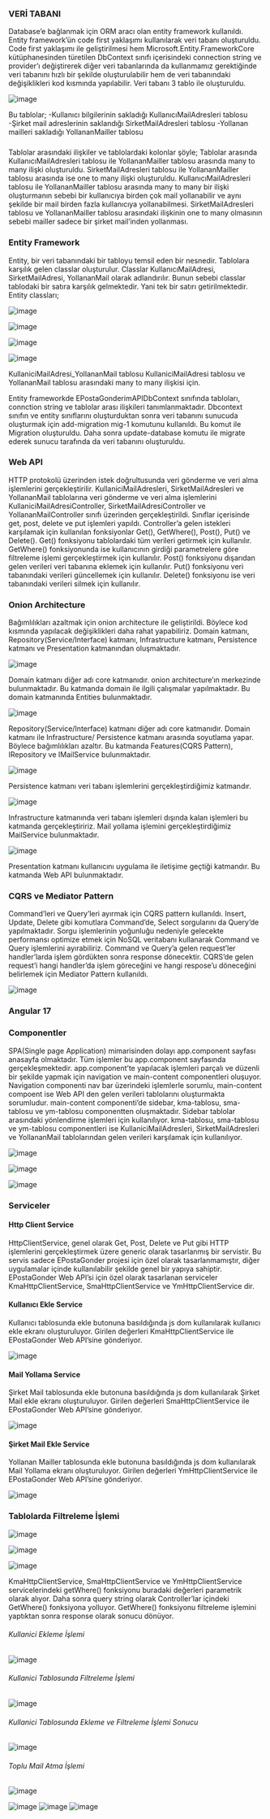<h3>VERİ TABANI</h3>
Database’e bağlanmak için ORM aracı olan entity framework kullanıldı. Entity framework’ün code first yaklaşımı kullanılarak veri tabanı oluşturuldu. Code first yaklaşımı ile geliştirilmesi hem Microsoft.Entity.FrameworkCore kütüphanesinden türetilen DbContext sınıfı içerisindeki connection string ve provider’ı değiştirerek diğer veri tabanlarında da kullanmamız gerektiğinde veri tabanını hızlı bir şekilde oluşturulabilir hem de veri tabanındaki değişiklikleri kod kısmında yapılabilir. Veri tabanı 3 tablo ile oluşturuldu. 

![image](https://github.com/ogundogar/E-Posta_Gonderme_Client/assets/92091170/28df4aa9-7427-42eb-ae90-7b5817349684)

Bu tablolar;
-Kullanıcı bilgilerinin sakladığı KullanıcıMailAdresleri tablosu
-Şirket mail adreslerinin saklandığı SirketMailAdresleri tablosu
-Yollanan mailleri sakladığı YollananMailler tablosu


<h3></h3>
Tablolar arasındaki ilişkiler ve tablolardaki kolonlar şöyle;
Tablolar arasında KullanıcıMailAdresleri tablosu ile YollananMailler tablosu arasında many to many ilişki oluşturuldu. SirketMailAdresleri tablosu ile YollananMailler tablosu arasında ise one to many ilişki oluşturuldu. KullanıcıMailAdresleri tablosu ile YollananMailler tablosu arasında many to many bir ilişki oluşturmanın sebebi bir kullanıcıya birden çok mail yollanabilir ve aynı şekilde bir mail birden fazla kullanıcıya yollanabilmesi. SirketMailAdresleri tablosu ve YollananMailler tablosu arasındaki ilişkinin one to many olmasının sebebi mailler sadece bir şirket mail’inden yollanması.

<h3>Entity Framework</h3>

Entity, bir veri tabanındaki bir tabloyu temsil eden bir nesnedir. Tablolara karşılık gelen classlar oluşturulur. Classlar KullanıcıMailAdresi, SirketMailAdresi, YollananMail olarak adlandırılır. Bunun sebebi classlar tablodaki bir satıra karşılık gelmektedir. Yani tek bir satırı getirilmektedir.
Entity classları;

![image](https://github.com/ogundogar/E-Posta_Gonderme_Client/assets/92091170/31800d82-cc65-4779-95de-e7d1030feabf)

![image](https://github.com/ogundogar/E-Posta_Gonderme_Client/assets/92091170/5fe732c8-e91a-4108-83b7-37e2841429a9)

![image](https://github.com/ogundogar/E-Posta_Gonderme_Client/assets/92091170/6922cacb-22a5-42d6-92bf-2941c5507248)

![image](https://github.com/ogundogar/E-Posta_Gonderme_Client/assets/92091170/08a5d3ba-8756-45db-a7c6-7b718b87e471)

KullaniciMailAdresi_YollananMail tablosu KullaniciMailAdresi tablosu ve YollananMail tablosu arasındaki many to many ilişkisi için.


Entity frameworkde EPostaGonderimAPIDbContext sınıfında tabloları, connction string ve tablolar arası ilişkileri tanımlanmaktadır. Dbcontext sınıfın ve entity sınıflarını oluşturduktan sonra veri tabanını sunucuda oluşturmak için add-migration mig-1 komutunu kullanıldı. Bu komut ile Migration oluşturuldu. Daha sonra update-database komutu ile migrate ederek sunucu tarafında da veri tabanını oluşturuldu.


<h3>Web API</h3>
HTTP protokolü üzerinden istek doğrultusunda veri gönderme ve veri alma işlemlerini gerçekleştirilir. KullaniciMailAdresleri, SirketMailAdresleri ve YollananMail tablolarına veri gönderme ve veri alma işlemlerini KullaniciMailAdresiController, SirketMailAdresiController ve YollananMailController sınıfı üzerinden gerçekleştirildi. Sınıflar içerisinde get, post, delete ve put işlemleri yapıldı. Controller’a gelen istekleri karşılamak için kullanılan fonksiyonlar Get(), GetWhere(), Post(), Put() ve Delete(). Get() fonksiyonu tablolardaki tüm verileri getirmek için kullanılır. GetWhere() fonksiyonunda ise kullanıcının girdiği parametrelere göre filtreleme işlemi gerçekleştirmek için kullanılır. Post() fonksiyonu dışarıdan gelen verileri veri tabanına eklemek için kullanılır. Put() fonksiyonu veri tabanındaki verileri güncellemek için kullanılır. Delete() fonksiyonu ise veri tabanındaki verileri silmek için kullanılır.

<h3></h3>
<h3>Onion Architecture</h3>
Bağımlılıkları azaltmak için onion architecture ile geliştirildi. Böylece kod kısmında yapılacak değişiklikleri daha rahat yapabiliriz. Domain katmanı, Repository(Service/Interface) katmanı, Infrastructure katmanı, Persistence katmanı ve Presentation katmanından oluşmaktadır. 

![image](https://github.com/ogundogar/E-Posta_Gonderme_Client/assets/92091170/a51dedf7-8350-4b8e-a364-87df47832826)

Domain katmanı diğer adı core katmanıdır. onion architecture’ın merkezinde bulunmaktadır. Bu katmanda domain ile ilgili çalışmalar yapılmaktadır. Bu domain katmanında Entities bulunmaktadır. 

![image](https://github.com/ogundogar/E-Posta_Gonderme_Client/assets/92091170/9b2c2b91-7ce1-4d26-821d-5ad654bce014)

Repository(Service/Interface) katmanı diğer adı core katmanıdır. Domain katmanı ile Infrastructure/ Persistence katmanı arasında soyutlama yapar. Böylece bağımlılıkları azaltır. Bu katmanda Features(CQRS Pattern), IRepository ve IMailService bulunmaktadır.

![image](https://github.com/ogundogar/E-Posta_Gonderme_Client/assets/92091170/a378293c-f290-4c38-94ac-45dacbd84d86)

Persistence katmanı veri tabanı işlemlerini gerçekleştirdiğimiz katmandır. 

![image](https://github.com/ogundogar/E-Posta_Gonderme_Client/assets/92091170/f3285489-e093-4b53-9cd2-e91c9a10fa49)

Infrastructure katmanında veri tabanı işlemleri dışında kalan işlemleri bu katmanda gerçekleştiririz. Mail yollama işlemini gerçekleştirdiğimiz MailService bulunmaktadır.

![image](https://github.com/ogundogar/E-Posta_Gonderme_Client/assets/92091170/23c0ef7d-5f54-43d0-b7f0-78e3fa3e1a75)

Presentation katmanı kullanıcını uygulama ile iletişime geçtiği katmandır. Bu katmanda Web API bulunmaktadır. 


<h3>CQRS ve Mediator Pattern</h3>
Command’leri ve Query’leri ayırmak için CQRS pattern kullanıldı. Insert, Update, Delete gibi komutlara Command’de, Select sorgularını da Query’de yapılmaktadır. Sorgu işlemlerinin yoğunluğu nedeniyle gelecekte performansı optimize etmek için NoSQL veritabanı kullanarak Command ve Query işlemlerini ayırabiliriz.
Command ve Query’a gelen request’ler handler’larda işlem gördükten sonra response dönecektir. 
CQRS’de gelen request’i hangi handler’da işlem göreceğini ve hangi respose’u döneceğini belirlemek için Mediator Pattern kullanıldı.

![image](https://github.com/ogundogar/E-Posta_Gonderme_Client/assets/92091170/8d06cf12-516b-44ed-9587-e22115b2e0bd)

<h4></h4>
<h3>Angular 17</h3>
<h3>Componentler</h3>
SPA(Single page Application) mimarisinden dolayı app.component sayfası anasayfa olmaktadır. Tüm işlemler bu app.component sayfasında gerçekleşmektedir.
 app.component’te yapılacak işlemleri parçalı ve düzenli bir şekilde yapmak için navigation ve main-content componentleri oluşuyor. Navigation componenti nav bar üzerindeki işlemlerle sorumlu, main-content compoent ise Web API den gelen verileri tablolarını oluşturmakta sorumludur. 
main-content componenti’de sidebar, kma-tablosu, sma-tablosu ve ym-tablosu componentten oluşmaktadır. Sidebar tablolar arasındaki yönlendirme işlemleri için kullanılıyor. kma-tablosu, sma-tablosu ve ym-tablosu componentleri ise KullaniciMailAdresleri, SirketMailAdresleri ve YollananMail tablolarından gelen verileri karşılamak için kullanılıyor.

![image](https://github.com/ogundogar/E-Posta_Gonderme_Client/assets/92091170/8dc04589-18b2-4899-86d0-7bc47c86fc76)

![image](https://github.com/ogundogar/E-Posta_Gonderme_Client/assets/92091170/22d7d8e8-7ca9-4fe3-873e-32b033a654a3)

![image](https://github.com/ogundogar/E-Posta_Gonderme_Client/assets/92091170/ee749978-ff87-4931-ac4a-27d138e2e199)


<h3>Serviceler</h3>
<h4>Http Client Service</h4>
HttpClientService, genel olarak Get, Post, Delete ve Put gibi HTTP işlemlerini gerçekleştirmek üzere generic olarak tasarlanmış bir servistir. Bu servis sadece EPostaGonder projesi için özel olarak tasarlanmamıştır, diğer uygulamalar içinde kullanılabilir şekilde genel bir yapıya sahiptir.
EPostaGonder Web API’si için özel olarak tasarlanan serviceler KmaHttpClientService, SmaHttpClientService ve YmHttpClientService dir.


<h4>Kullanıcı Ekle Service</h4>
Kullanıcı tablosunda ekle butonuna basıldığında js dom kullanılarak kullanıcı ekle ekranı oluşturuluyor. Girilen değerleri KmaHttpClientService ile EPostaGonder Web API’sine gönderiyor.


![image](https://github.com/ogundogar/E-Posta_Gonderme_Client/assets/92091170/3772df6a-e1cf-458c-8a26-b373d5d4801c)


<h4>Mail Yollama Service</h4>
Şirket Mail tablosunda ekle butonuna basıldığında js dom kullanılarak Şirket Mail ekle ekranı oluşturuluyor. Girilen değerleri SmaHttpClientService ile EPostaGonder Web API’sine gönderiyor.

![image](https://github.com/ogundogar/E-Posta_Gonderme_Client/assets/92091170/953e9e92-35fc-4a48-ae9e-636e32615d05)

<h4>Şirket Mail Ekle Service</h4>
Yollanan Mailler tablosunda ekle butonuna basıldığında js dom kullanılarak Mail Yollama ekranı oluşturuluyor. Girilen değerleri YmHttpClientService ile EPostaGonder Web API’sine gönderiyor.

![image](https://github.com/ogundogar/E-Posta_Gonderme_Client/assets/92091170/632df9e4-2ff0-4c26-99c4-1ea26bd4f09b)

<h3>Tablolarda Filtreleme İşlemi</h3>

![image](https://github.com/ogundogar/E-Posta_Gonderme_Client/assets/92091170/151baa1f-5c44-4f83-b1f0-025df598b321)

![image](https://github.com/ogundogar/E-Posta_Gonderme_Client/assets/92091170/4292f4d3-d0cb-4ae4-8ddd-e87216596b50)

![image](https://github.com/ogundogar/E-Posta_Gonderme_Client/assets/92091170/658ff2f6-9e5d-493b-8953-c243ef9e1816)

KmaHttpClientService, SmaHttpClientService ve YmHttpClientService servicelerindeki getWhere() fonksiyonu buradaki değerleri parametrik olarak alıyor. Daha sonra query string olarak Controller’lar içindeki GetWhere() fonksiyona yolluyor. GetWhere() fonksiyonu filtreleme işlemini yaptıktan sonra response olarak sonucu dönüyor.


<h6>Kullanici Ekleme İşlemi</h6>

![image](https://github.com/ogundogar/E-Posta_Gonderme_API/assets/92091170/4294bb05-45d5-4e26-83c9-32a555c528b2)

<h6>Kullanici Tablosunda Filtreleme İşlemi</h6>

![image](https://github.com/ogundogar/E-Posta_Gonderme_API/assets/92091170/016512fe-a3b4-4578-a40a-6b16b1506f87)

<h6>Kullanici Tablosunda Ekleme ve Filtreleme İşlemi Sonucu</h6>

![image](https://github.com/ogundogar/E-Posta_Gonderme_API/assets/92091170/d651bc9b-ccce-46de-86fe-4aa63151dcb3)

<h6>Toplu Mail Atma İşlemi</h6>

![image](https://github.com/ogundogar/E-Posta_Gonderme_API/assets/92091170/a2a59c3d-a251-4205-8f61-94710c452afd)

![image](https://github.com/ogundogar/E-Posta_Gonderme_API/assets/92091170/d52cf395-a1e6-4b24-a83c-c7f374bd9dda)
![image](https://github.com/ogundogar/E-Posta_Gonderme_API/assets/92091170/97dc902f-5432-4d6e-9ebe-0917cc39eda0)
![image](https://github.com/ogundogar/E-Posta_Gonderme_API/assets/92091170/a909a886-2679-4126-9eba-25bbc6a16832)




